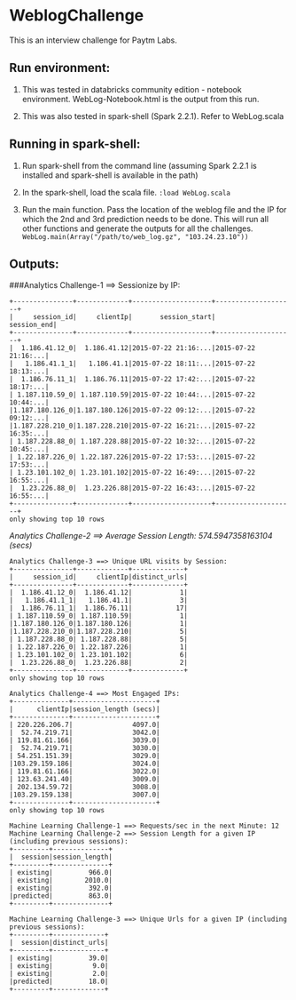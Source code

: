 # WeblogChallenge
This is an interview challenge for Paytm Labs. 

## Run environment:
1. This was tested in databricks community edition - notebook environment. WebLog-Notebook.html is the output from this run.

2. This was also tested in spark-shell (Spark 2.2.1). Refer to WebLog.scala

## Running in spark-shell:

1. Run spark-shell from the command line (assuming Spark 2.2.1 is installed and spark-shell is available in the path)

2. In the spark-shell, load the scala file.
```:load WebLog.scala```

3. Run the main function. Pass the location of the weblog file and the IP for which the 2nd and 3rd prediction needs to be done. This will run all other functions and generate the outputs for all the challenges.
```WebLog.main(Array("/path/to/web_log.gz", "103.24.23.10"))```

## Outputs:

###Analytics Challenge-1 ==> Sessionize by IP:
```
+---------------+-------------+--------------------+--------------------+
|     session_id|     clientIp|       session_start|         session_end|
+---------------+-------------+--------------------+--------------------+
|  1.186.41.12_0|  1.186.41.12|2015-07-22 21:16:...|2015-07-22 21:16:...|
|   1.186.41.1_1|   1.186.41.1|2015-07-22 18:11:...|2015-07-22 18:13:...|
|  1.186.76.11_1|  1.186.76.11|2015-07-22 17:42:...|2015-07-22 18:17:...|
| 1.187.110.59_0| 1.187.110.59|2015-07-22 10:44:...|2015-07-22 10:44:...|
|1.187.180.126_0|1.187.180.126|2015-07-22 09:12:...|2015-07-22 09:12:...|
|1.187.228.210_0|1.187.228.210|2015-07-22 16:21:...|2015-07-22 16:35:...|
| 1.187.228.88_0| 1.187.228.88|2015-07-22 10:32:...|2015-07-22 10:45:...|
| 1.22.187.226_0| 1.22.187.226|2015-07-22 17:53:...|2015-07-22 17:53:...|
| 1.23.101.102_0| 1.23.101.102|2015-07-22 16:49:...|2015-07-22 16:55:...|
|  1.23.226.88_0|  1.23.226.88|2015-07-22 16:43:...|2015-07-22 16:55:...|
+---------------+-------------+--------------------+--------------------+
only showing top 10 rows
```
*Analytics Challenge-2 ==> Average Session Length: 574.5947358163104 (secs)*
```
Analytics Challenge-3 ==> Unique URL visits by Session:
+---------------+-------------+-------------+
|     session_id|     clientIp|distinct_urls|
+---------------+-------------+-------------+
|  1.186.41.12_0|  1.186.41.12|            1|
|   1.186.41.1_1|   1.186.41.1|            3|
|  1.186.76.11_1|  1.186.76.11|           17|
| 1.187.110.59_0| 1.187.110.59|            1|
|1.187.180.126_0|1.187.180.126|            1|
|1.187.228.210_0|1.187.228.210|            5|
| 1.187.228.88_0| 1.187.228.88|            5|
| 1.22.187.226_0| 1.22.187.226|            1|
| 1.23.101.102_0| 1.23.101.102|            6|
|  1.23.226.88_0|  1.23.226.88|            2|
+---------------+-------------+-------------+
only showing top 10 rows

Analytics Challenge-4 ==> Most Engaged IPs:
+--------------+---------------------+
|      clientIp|session_length (secs)|
+--------------+---------------------+
| 220.226.206.7|               4097.0|
|  52.74.219.71|               3042.0|
| 119.81.61.166|               3039.0|
|  52.74.219.71|               3030.0|
| 54.251.151.39|               3029.0|
|103.29.159.186|               3024.0|
| 119.81.61.166|               3022.0|
| 123.63.241.40|               3009.0|
| 202.134.59.72|               3008.0|
|103.29.159.138|               3007.0|
+--------------+---------------------+
only showing top 10 rows

Machine Learning Challenge-1 ==> Requests/sec in the next Minute: 12
Machine Learning Challenge-2 ==> Session Length for a given IP (including previous sessions):
+---------+--------------+
|  session|session_length|
+---------+--------------+
| existing|         966.0|
| existing|        2010.0|
| existing|         392.0|
|predicted|         863.0|
+---------+--------------+

Machine Learning Challenge-3 ==> Unique Urls for a given IP (including previous sessions):
+---------+-------------+
|  session|distinct_urls|
+---------+-------------+
| existing|         39.0|
| existing|          9.0|
| existing|          2.0|
|predicted|         18.0|
+---------+-------------+

```
